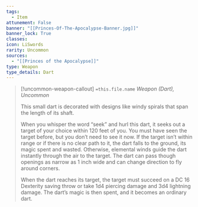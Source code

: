 ```yaml
---
tags:
  - Item
attunement: False
banner: "[[Princes-Of-The-Apocalypse-Banner.jpg]]"
banner_lock: True
classes:
icon: LiSwords
rarity: Uncommon
sources:
  - "[[Princes of the Apocalypse]]"
type: Weapon
type_details: Dart
---
```

>[!uncommon-weapon-callout] `=this.file.name`
>*Weapon (Dart), Uncommon*
>
>This small dart is decorated with designs like windy spirals that span the length of its shaft.
>
>When you whisper the word “seek” and hurl this dart, it seeks out a target of your choice within 120 feet of you. You must have seen the target before, but you don’t need to see it now. If the target isn’t within range or if there is no clear path to it, the dart falls to the ground, its magic spent and wasted. Otherwise, elemental winds guide the dart instantly through the air to the target. The dart can pass though openings as narrow as 1 inch wide and can change direction to fly around corners.
>
>When the dart reaches its target, the target must succeed on a DC 16 Dexterity saving throw or take 1d4 piercing damage and 3d4 lightning damage. The dart’s magic is then spent, and it becomes an ordinary dart.
>
>
